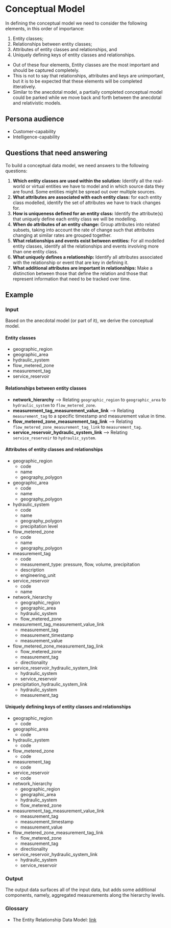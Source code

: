 # Conceptual Model
In defining the conceptual model we need to consider the following elements, in this order of importance:

1. Entity classes;
1. Relationships between entity classes;
1. Attributes of entity classes and relationships, and
1. Uniquely defining keys of entity classes and relationships.

* Out of these four elements, Entity classes are the most important and should be captured completely.
* This is not to say that relationships, attributes and keys are unimportant, but it is to be expected that these elements will be completed itteratively.
* Similar to the anecdotal model, a partially completed conceptual model could be parked while we move back and forth between the anecdotal and relativistic models.

## Persona audience

* Customer-capability
* Intelligence-capability

## Questions that need answering
To build a conceptual data model, we need answers to the following questions:

1. **Which entity classes are used within the solution:** Identify all the real-world or virtual entities we have to model and in which source data they are found. Some entities might be spread out over multiple sources.
2. **What attributes are associated with each entity class:** for each entity class modelled, identify the set of attributes we have to track changes for.
3. **How is uniqueness defined for an entity class:** Identify the attribute(s) that uniquely define each entity class we will be modelling.
4. **When do attributes of an entity change:** Group attributes into related subsets, taking into account the rate of change such that attributes changing at similar rates are grouped together.
5. **What relationships and events exist between entities:** For all modelled entity classes, identify all the relationships and events involving more than one entity class.
6. **What uniquely defines a relationship:** Identify all attributes associated with the relationship or event that are key in defining it.
7. **What additional attributes are important in relationships:** Make a distinction between those that define the relation and those that represent information that need to be tracked over time.

## Example

### Input
Based on the anecdotal model (or part of it), we derive the conceptual model.

#### Entity classes

* geographic_region
* geographic_area
* hydraulic_system
* flow_metered_zone
* measurement_tag
* service_reservoir

#### Relationships between entity classes

* **network_hierarchy** --> Relating `geographic_region` to `geographic_area` to `hydraulic_system` to `flow_metered_zone`.
* **measurement_tag_measurement_value_link** --> Relating `measurement_tag` to a specific timestamp and measurement value in time.
* **flow_metered_zone_measurement_tag_link** --> Relating `flow_metered_zone_measurement_tag_link` to `measurement_tag`.
* **service_reservoir_hydraulic_system_link** --> Relating `service_reservoir` to `hydraulic_system`.

#### Attributes of entity classes and relationships

* geographic_region
	- code
	- name
	- geography_polygon
* geographic_area
	- code
	- name
	- geography_polygon
* hydraulic_system
	- code
	- name
	- geography_polygon
	- precipitation level
* flow_metered_zone
	- code
	- name
	- geography_polygon
* measurement_tag
	- code
	- measurement_type: pressure, flow, volume, precipitation
	- description
	- engineering_unit
* service_reservoir
	- code
	- name
* network_hierarchy
	- geographic_region
	- geographic_area
	- hydraulic_system
	- flow_metered_zone
* measurement_tag_measurement_value_link  
	- measurement_tag
	- measurement_timestamp
	- measurement_value
* flow_metered_zone_measurement_tag_link
	- flow_metered_zone
	- measurement_tag
	- directionality
* service_reservoir_hydraulic_system_link
	- hydraulic_system
	- service_reservoir
* precipitation_hydraulic_system_link
	- hydraulic_system
	- measurement_tag

#### Uniquely defining keys of entity classes and relationships

* geographic_region
	- code
* geographic_area
	- code
* hydraulic_system
	- code
* flow_metered_zone
	- code
* measurement_tag
	- code
* service_reservoir
	- code
* network_hierarchy
	- geographic_region
	- geographic_area
	- hydraulic_system
	- flow_metered_zone
* measurement_tag_measurement_value_link  
	- measurement_tag
	- measurement_timestamp
	- measurement_value
* flow_metered_zone_measurement_tag_link
	- flow_metered_zone
	- measurement_tag
	- directionality
* service_reservoir_hydraulic_system_link
	- hydraulic_system
	- service_reservoir


### Output

The output data surfaces all of the input data, but adds some additional components, namely, aggregated measurements along the hierarchy levels.


### Glossary

 - The Entity Relationship Data Model: [link](https://opentextbc.ca/dbdesign01/chapter/chapter-8-entity-relationship-model/)
